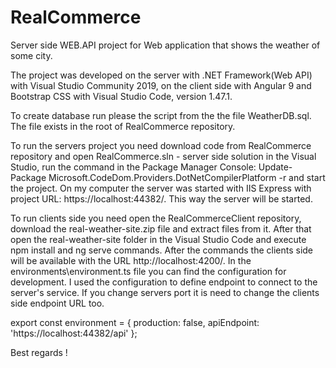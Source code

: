 # RealCommerce
Server side WEB.API project for Web application that shows the weather of some city.

The project was developed on the server with .NET Framework(Web API) with Visual Studio Community 2019, on the client side with Angular 9 and Bootstrap CSS with Visual Studio Code, version 1.47.1.

To create database run please the script from the the file WeatherDB.sql. The file exists in the root of RealCommerce repository.

To run the servers project you need download code from RealCommerce repository and open RealCommerce.sln - server side solution in the Visual Studio, run the command in the Package Manager Console: Update-Package Microsoft.CodeDom.Providers.DotNetCompilerPlatform -r and start the project. 
On my computer the server was started with IIS Express with project URL: https://localhost:44382/. This way the server will be started.

To run clients side you need open the RealCommerceClient repository, download the real-weather-site.zip file and extract files from it.
After that open the real-weather-site folder in the Visual Studio Code and execute npm install and ng serve commands.
After the commands the clients side will be available with the URL http://localhost:4200/. 
In the environments\environment.ts file you can find the configuration for development.
I used the configuration to define endpoint to connect to the server's service. If you change servers port it is need to change the clients side endpoint URL too.

export const environment = {
  production: false,
  apiEndpoint: 'https://localhost:44382/api'
};

Best regards !
